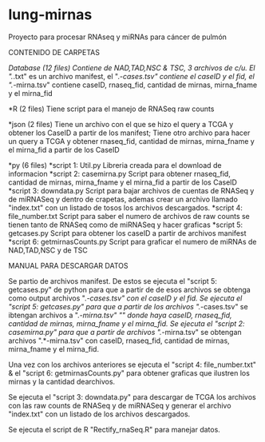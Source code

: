 # lung-mirnas
Proyecto para procesar RNAseq y miRNAs para cáncer de pulmón

CONTENIDO DE CARPETAS

*Database (12 files)
   Contiene de NAD,TAD,NSC & TSC, 3 archivos de c/u. El ".*.txt" es un archivo manifest, el ".*-cases.tsv" contiene el caseID y el fid, el ".*-mirna.tsv" contiene caseID, rnaseq_fid, cantidad de mirnas, mirna_fname y el mirna_fid

*R (2 files)
   Tiene script para el manejo de RNASeq raw counts

*json (2 files)
   Tiene un archivo con el que se hizo el query a TCGA y obtener los CaseID a partir de los manifest;  Tiene otro archivo para hacer un query a TCGA y obtener rnaseq_fid, cantidad de mirnas, mirna_fname y el mirna_fid a partir de los CaseID

*py (6 files)
   *script 1: Util.py
      Libreria creada para el download de informacion
   *script 2: casemirna.py
      Script para obtener rnaseq_fid, cantidad de mirnas, mirna_fname y el mirna_fid a partir de los CaseID
   *script 3: downdata.py
      Script para bajar archivos de cuentas de RNASeq y de miRNASeq y dentro de crapetas, ademas crear un archivo llamado "index.txt" con un listado de tosos los archivos descargados.
   *script 4: file_number.txt
      Script para saber el numero de archivos de raw counts se tienen tanto de RNASeq como de miRNASeq y hacer graficas
   *script 5: getcases.py
      Script para obtener los caseID a partir de archivos manifest
   *script 6: getmirnasCounts.py
      Script para graficar el numero de miRNAs de NAD,TAD,NSC y de TSC



MANUAL PARA DESCARGAR DATOS

Se partio de archivos manifest.
De estos se ejecuta el "script 5: getcases.py" de python para que a partir de de esos archivos se obtenga como output archivos ".*-cases.tsv" con el caseID y el fid.
Se ejecuta el "script 5: getcases.py" para que a partir de los archivos ".*-cases.tsv" se ibtengan archivos a ".*-mirna.tsv" "" donde haya caseID, rnaseq_fid, cantidad de mirnas, mirna_fname y el mirna_fid.
Se ejecuta el "script 2: casemirna.py" para que a partir de archivos ".*-mirna.tsv" se obtengan archivos ".*-mirna.tsv" con caseID, rnaseq_fid, cantidad de mirnas, mirna_fname y el mirna_fid. 

Una vez con los archivos anteriores se ejecuta el "script 4: file_number.txt" & el "script 6: getmirnasCounts.py" para obtener graficas que ilustren los mirnas y la cantidad dearchivos.

Se ejecuta el "script 3: downdata.py" para descargar de TCGA los archivos con las raw counts de RNASeq y de miRNASeq y generar el archivo "index.txt" con un listado de los archivos descargados.

Se ejecuta el script de R "Rectify_rnaSeq.R" para manejar datos.